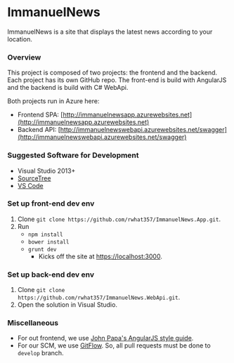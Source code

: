 
ImmanuelNews
============

ImmanuelNews is a site that displays the latest news according to your location.

### Overview
This project is composed of two projects: the frontend and the backend. Each project has its own GitHub repo.
The front-end is build with AngularJS and the backend is build with C# WebApi.

Both projects run in Azure here:
- Frontend SPA: [http://immanuelnewsapp.azurewebsites.net](http://immanuelnewsapp.azurewebsites.net)
- Backend API: [http://immanuelnewswebapi.azurewebsites.net/swagger](http://immanuelnewswebapi.azurewebsites.net/swagger)

### Suggested Software for Development
- Visual Studio 2013+
- [SourceTree](https://www.sourcetreeapp.com/)
- [VS Code](https://code.visualstudio.com/b?utm_expid=101350005-21.ckupCbvGQMiML5eJsxWmxw.1) 

### Set up front-end dev env

1. Clone `git clone https://github.com/rwhat357/ImmanuelNews.App.git`.
2. Run
	- `npm install`
	- `bower install`
	- `grunt dev`
		- Kicks off the site at [https://localhost:3000](https://localhost:3000).

### Set up back-end dev env

1. Clone `git clone https://github.com/rwhat357/ImmanuelNews.WebApi.git`.
2. Open the solution in Visual Studio.

### Miscellaneous

- For out frontend, we use [John Papa's AngularJS style guide](https://github.com/johnpapa/angular-styleguide/blob/master/a1/README.md). 
- For our SCM, we use [GitFlow](https://www.atlassian.com/git/tutorials/comparing-workflows/gitflow-workflow). So, all pull requests must be done to `develop` branch.